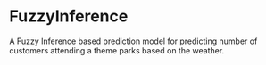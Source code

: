 # FuzzyInference
A Fuzzy Inference based prediction model for predicting number of customers attending a theme parks based on the weather.
